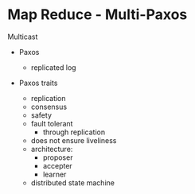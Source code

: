 # Map Reduce - Multi-Paxos
Multicast

* Paxos
    * replicated log

* Paxos traits
    * replication
    * consensus
    * safety
    * fault tolerant
        * through replication
    * does not ensure liveliness
    * architecture:
        * proposer
        * accepter
        * learner
    * distributed state machine
    